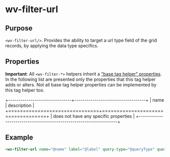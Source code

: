 ﻿<!--{"sort_order":10, "name": "wv-filter-url", "label": "wv-filter-url"}-->
# wv-filter-url

## Purpose

`<wv-filter-url/>`. Provides the ability to target a url type field of the grid records, by applying the data type specifics.

## Properties
**Important**: All `<wv-filter-*>` helpers inherit a ["base tag helper" properties](docs/developer/tag-helpers/wv-filter-base). In the following list are presented only the properties that this tag helper adds or alters. Not all base tag helper properties can be implemented by this tag helper too.

+-------------------------------+-----------------------------------+
| name                          | description                       |
+===============================+===================================+
| does not have any specific properties                             | 
+-------------------------------------------------------------------+

## Example

```html
<wv-filter-url name="@name" label="@label" query-type="@queryType" query-options="@queryOptions"></wv-filter-url>
```

